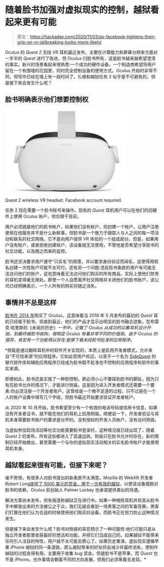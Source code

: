 # 随着脸书加强对虚拟现实的控制，越狱看起来更有可能

> 原文：<https://hackaday.com/2020/11/03/as-facebook-tightens-their-grip-on-vr-jailbreaking-looks-more-likely/>

Oculus 的 *Quest 2* 无线 VR 耳机最近发布，主要在计算能力和屏幕分辨率方面对一岁半的 *Quest* 进行了改进。但 Oculus 归脸书所有，这是脸书越来越希望澄清的事实。新兴的场景看起来很熟悉:一个成功的硬件设备，一个制造商希望将用户留在一个有围墙的花园里，同时完全控制设备的使用方式。Oculus 开始时非常不同，但写作已经在墙上有一段时间了。扎根和越狱任务 2 似乎是不可避免的，但是接下来会发生什么呢？

## 脸书明确表示他们想要控制权

[![](img/fac6591d251dd6498bf805ac22a694eb.png)](https://hackaday.com/wp-content/uploads/2020/10/Quest-2.jpg)

Quest 2 wireless VR headset. Facebook account required.

任务 2 现在需要一个脸书账号来操作。现有的 *Quest* 耳机用户可以在他们的旧硬件上使用 Oculus 账户，但仅限于目前。

用户必须链接他们的脸书帐户，如果他们没有帐户，则创建一个帐户。让用户注册使用在线服务并不是什么新鲜事，但脸书是一个致力于跟踪人与人之间的每一项活动和联系的社交网络。它不是向用户提供 VR 体验的一个组成部分。但是，如果用户没有账户，或者拒绝创建账户，该设备就无法使用，不管他是否希望分享脸书的社交功能，以及随之而来的监控。

脸书还坚决要求用户遵守“只实名”的政策，并以要求身份验证而闻名，这使得用假名创建一次性账户可能不太可行。还有另一个问题:违反脸书条款的用户有可能无法访问他们的账户，这也意味着无法访问他们购买的所有商品，实际上使他们昂贵的耳机变得毫无用处。即使一个人自愿离开社交网络并关闭他们的脸书账户，该公司已经明确表示，一个人所有的购买将随之消失。

## 事情并不总是这样

[脸书在 2014 年](https://hackaday.com/2014/03/25/facebook-to-buy-oculus-vr/)购买了 Oculus，这意味着当 2019 年 5 月发布的最初的 *Quest* 耳机已经属于脸书。但直到最近，他们的产品才显示出明显的脸书融合迹象。在布雷克·哈里斯的《未来的历史》[](https://www.harpercollins.com/products/the-history-of-the-future-blake-j-harris?variant=32207599697954)*一书中，记载了 Oculus 从成功的众筹耳机设计开始，到最终被脸书收购，很明显 Oculus 有着非常不同的价值观。由于 Oculus 的倡导，肯定有一个功能得以存在:能够下载未经脸书批准的应用程序。*

 *侧载是通过翻转耳机中的软件开关实现的，本质上是启用开发者模式，允许来自“不可信来源”的应用程序。它如此受用户欢迎，以至于一个名为 [SideQuest](https://sidequestvr.com/) 的替代软件库和辅助应用程序已经成为脸书既不批准也不控制的应用程序和软件的事实来源。

即便如此，脸书还是实施了一种软控制，即必须小心不要踩到脸书的脚趾，因为只有在脸书允许的情况下，才能进行侧装。这是因为进入开发者模式还需要一个要素:你必须注册一个开发者账户。这曾经是一个微不足道的过程，只不过是在一个人的帐户设置中填写几个字段，但脸书最近开始要求验证开发者帐户。

从 2020 年 10 月开始，脸书希望至少有一个有效的电话号码或信用卡信息，如果没有开发者证书，就不能在他们的耳机上启用侧装。顺便说一下，开发者验证与耳机本身需要脸书账户的要求是分开的。没有授权的开发人员帐户，没有访问侧装。

当虚拟参加现场活动等社交功能需要脸书登录时，这种情况就已经出现了，随着 *Quest 2* 的发布，所有这些都进入了高速运转。侧装只在脸书允许时存在，新的限制已经开始推出，甚至需要一个与你的虚拟现实活动相关的实名脸书账户才能使用耳机本身。

## 越狱看起来很有可能，但接下来呢？

毫不奇怪，有很多人对脸书提出的新条款不太满意。Mozilla 的 WebXR 开发者 Robert Long[提供了 5000 美元的赏金，用于一次有效的越狱](https://twitter.com/arobertlong/status/1316177057085177857)，以使该设备摆脱对脸书的依赖，Oculus 前创始人 Palmer Luckey 也承诺提供类似的待遇。

解决方案尚未发布，但有报道称越狱正在进行中。如果一种根除耳机并将其从脸书手中解放出来的方法被公之于众，我们无疑会看到一场黑客之间的军备竞赛，黑客们打算在他们认为合适的时候使用他们购买的设备，而脸书正在努力防止这种情况发生。

但是接下来会发生什么呢？脸书对侧装的容忍预示了一种可能性:他们可能只是从独立开发者那里收获最好的想法和功能，并把它们当成自己的。如果越狱不能带来任何引人注目的特性，用户就不太可能去费心了。如果历史重演，虚拟现实遵循苹果 iPhone 越狱的同一条道路，那么越狱带来的好处将会减少并最终消失，使制作越狱的过程变得有用，主要用于收集 bug 奖金。但是脸书不是苹果，而 *Quest* 也不是 iPhone。也许事情会朝着不同的方向发展，但我们必须等着去发现。*